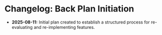 # Changelog: Back Plan Initiation

*   **2025-08-11:** Initial plan created to establish a structured process for re-evaluating and re-implementing features.